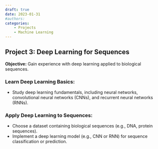 ```yaml
---
draft: true 
date: 2023-01-31 
#authors:
categories:
    - Projects
    - Machine Learning
---
```


## Project 3: Deep Learning for Sequences

**Objective:** Gain experience with deep learning applied to biological sequences.

### Learn Deep Learning Basics:

- Study deep learning fundamentals, including neural networks, convolutional neural networks (CNNs), and recurrent neural networks (RNNs).

### Apply Deep Learning to Sequences:

- Choose a dataset containing biological sequences (e.g., DNA, protein sequences).
- Implement a deep learning model (e.g., CNN or RNN) for sequence classification or prediction.